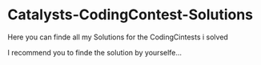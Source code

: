 # Catalysts-CodingContest-Solutions
Here you can finde all my Solutions for the CodingCintests i solved

I recommend you to finde the solution by yourselfe...
